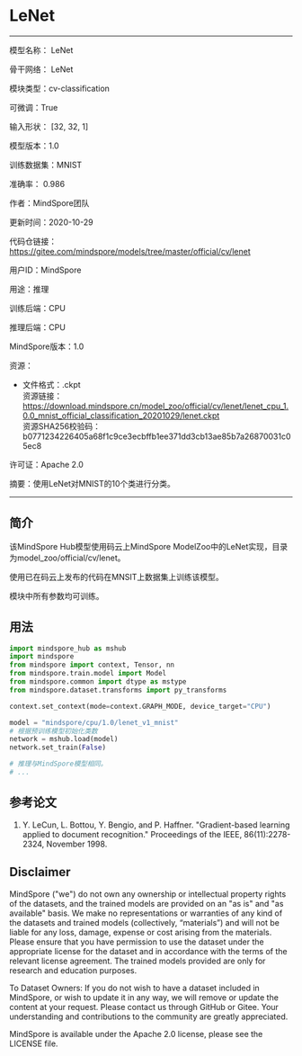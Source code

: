 # LeNet

---

模型名称： LeNet

骨干网络： LeNet

模块类型：cv-classification

可微调：True

输入形状： [32, 32, 1]

模型版本：1.0

训练数据集：MNIST

准确率： 0.986

作者：MindSpore团队

更新时间：2020-10-29

代码仓链接： <https://gitee.com/mindspore/models/tree/master/official/cv/lenet>

用户ID：MindSpore

用途：推理

训练后端：CPU

推理后端：CPU

MindSpore版本：1.0

资源：

-
    文件格式：.ckpt  
    资源链接： <https://download.mindspore.cn/model_zoo/official/cv/lenet/lenet_cpu_1.0.0_mnist_official_classification_20201029/lenet.ckpt>  
    资源SHA256校验码：b0771234226405a68f1c9ce3ecbffb1ee371dd3cb13ae85b7a26870031c05ec8

许可证：Apache 2.0

摘要：使用LeNet对MNIST的10个类进行分类。

---

## 简介

该MindSpore Hub模型使用码云上MindSpore ModelZoo中的LeNet实现，目录为model_zoo/official/cv/lenet。

使用已在码云上发布的代码在MNSIT上数据集上训练该模型。

模块中所有参数均可训练。

## 用法

```python
import mindspore_hub as mshub
import mindspore
from mindspore import context, Tensor, nn
from mindspore.train.model import Model
from mindspore.common import dtype as mstype
from mindspore.dataset.transforms import py_transforms

context.set_context(mode=context.GRAPH_MODE, device_target="CPU")

model = "mindspore/cpu/1.0/lenet_v1_mnist"
# 根据预训练模型初始化类数
network = mshub.load(model)
network.set_train(False)

# 推理与MindSpore模型相同。
# ...
```

## 参考论文

1. Y. LeCun, L. Bottou, Y. Bengio, and P. Haffner. "Gradient-based learning applied to document recognition." Proceedings of the IEEE, 86(11):2278-2324, November 1998.

## Disclaimer

MindSpore ("we") do not own any ownership or intellectual property rights of the datasets, and the trained models are provided on an "as is" and "as available" basis. We make no representations or warranties of any kind of the datasets and trained models (collectively, “materials”) and will not be liable for any loss, damage, expense or cost arising from the materials. Please ensure that you have permission to use the dataset under the appropriate license for the dataset and in accordance with the terms of the relevant license agreement. The trained models provided are only for research and education purposes.

To Dataset Owners: If you do not wish to have a dataset included in MindSpore, or wish to update it in any way, we will remove or update the content at your request. Please contact us through GitHub or Gitee. Your understanding and contributions to the community are greatly appreciated.

MindSpore is available under the Apache 2.0 license, please see the LICENSE file.